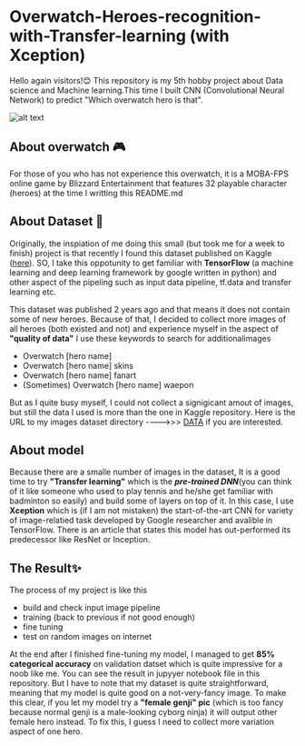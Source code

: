 # Overwatch-Heroes-recognition-with-Transfer-learning (with Xception)
Hello again visitors!:blush: This repository is my 5th hobby project about Data science and Machine learning.This time I built CNN (Convolutional Neural Network) to predict "Which overwatch hero is that".

![alt text](https://www.mescript.com/upload/post/0/128/128-1-overwatch-review.webp)

## About overwatch :video_game:
For those of you who has not experience this overwatch, it is a MOBA-FPS online game by Blizzard Entertainment that features 32 playable character (heroes) at the time I writting this README.md

## About Dataset :file_folder:
Originally, the inspiation of me doing this small (but took me for a week to finish) project is that recently I found this dataset published on Kaggle ([here](https://www.kaggle.com/renanmav/overwatch-heroes-recognition)). SO, I take this oppotunity to get familiar with **TensorFlow** (a machine learning and deep learning framework by google written in python) and other aspect of the pipeling such as input data pipeline, tf.data and transfer learning etc.

This dataset was published 2 years ago and that means it does not contain some of new heroes. Because of that, I decided to collect more images of all heroes (both existed and not) and experience myself in the aspect of **"quality of data"**
I use these keywords to search for additionalimages
- Overwatch [hero name] 
- Overwatch [hero name] skins
- Overwatch [hero name] fanart
- (Sometimes) Overwatch [hero name] waepon <br>

But as I quite busy myself, I could not collect a signigicant amout of images, but still the data I used is more than the one in Kaggle repository.
Here is the URL to my images dataset directory ---->>> [DATA](https://drive.google.com/drive/folders/1FRpKK73Tk2fzPzlEgTo5qlDbYtlKOXOH?usp=sharing) if you are interested.

## About model
Because there are a smalle number of images in the dataset, It is a good time to try **"Transfer learning"** which is the ***pre-trained DNN***(you can think of it like someone who used to play tennis and he/she get familiar with badminton so easily) and build some of layers on top of it. In this case, I use **Xception** which is (if I am not mistaken) the start-of-the-art CNN for variety of image-relatied task developed by Google researcher and avalible in TensorFlow. There is an article that states this model has out-performed its predecessor like ResNet or Inception.

## The Result:sparkles:
The process of my project is like this
- build and check input image pipeline
- training (back to previous if not good enough)
- fine tuning
- test on random images on internet

At the end after I finished fine-tuning my model, I managed to get **85% categorical accuracy** on validation datset which is quite impressive for a noob like me. You can see the result in jupyyer notebook file in this repository. But I have to note that my dataset is quite straightforward, meaning that my model is quite good on a not-very-fancy image. To make this clear, if you let my model try a **"female genji" pic** (which is too fancy because normal genji is a male-looking cyborg ninja) it will output other female hero instead. To fix this, I guess I need to collect more variation aspect of one hero.





